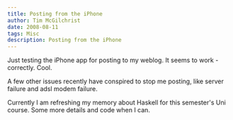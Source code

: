 ```yaml
---
title: Posting from the iPhone
author: Tim McGilchrist
date: 2008-08-11
tags: Misc
description: Posting from the iPhone
---
```


Just testing the iPhone app for posting to my weblog. It seems to work
-correctly. Cool.

A few other issues recently have conspired to stop me posting, like server
failure and adsl modem failure.

Currently I am refreshing my memory about Haskell for this semester's Uni
course. Some more details and code when I can.

